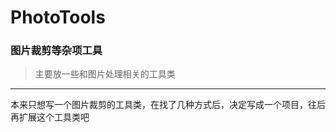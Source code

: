 # PhotoTools
### 图片裁剪等杂项工具

>主要放一些和图片处理相关的工具类

-------

本来只想写一个图片裁剪的工具类，在找了几种方式后，决定写成一个项目，往后再扩展这个工具类吧

